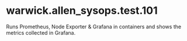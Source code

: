# warwick.allen_sysops.test.101
Runs Prometheus, Node Exporter &amp; Grafana in containers and shows the metrics collected in Grafana.
